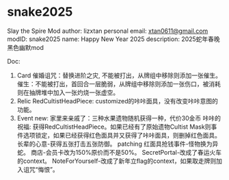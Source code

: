 # snake2025
Slay the Spire Mod 
author: lizxtan
personal email: xtan0611@gmail.com
modID: snake2025
name: Happy New Year 2025
description: 2025蛇年春晚黑色幽默mod

Doc:
1. Card
   催婚诅咒：替换进阶之灾, 不能被打出，从牌组中移除则添加一张催生。
   催生：不能被打出，首回合一层脆弱，从牌组中移除则添加一张伤口，被消耗则在抽牌堆中加入一张灼烧一张虚空。
2. Relic
   RedCultistHeadPiece: customized的咔咔面具，没有改变咔咔意图的功能。
3. Event
   new:
   家里来亲戚了：三种水果遗物随机获得一种，代价30金币
   咔咔的祝福: 获得RedCultistHeadPiece。如果已经有了原始遗物Cultist Mask则事件选项锁定，如果已经获得红色面具并又获得了咔咔面具，则删掉红色面具。
   长辈的心意-获得五张打击五张防御。
   patching
   红面具抢钱事件-怪物换为异蛇。
   商店-会员卡改为150%原价而不是50%。
   SecretPortal-改成了春运火车的context。
   NoteForYourself-改成了新年立flag的context，如果取走牌则加入诅咒“悔恨”。
